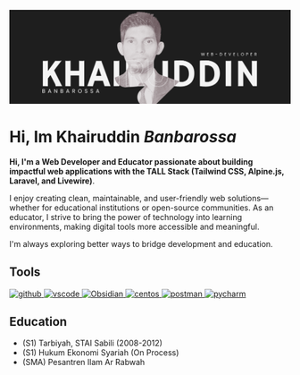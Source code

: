 ![banner](https://github.com/Banbarossa/Banbarossa/blob/main/banner.png?raw=true)

# Hi, Im Khairuddin *Banbarossa* 
**Hi, I'm a Web Developer and Educator passionate about building impactful web applications with the TALL Stack (Tailwind CSS, Alpine.js, Laravel, and Livewire)**.

I enjoy creating clean, maintainable, and user-friendly web solutions—whether for educational institutions or open-source communities. As an educator, I strive to bring the power of technology into learning environments, making digital tools more accessible and meaningful.

I'm always exploring better ways to bridge development and education.


## Tools
<a href="https://github.com" target="_blank"> <img src="https://cdn.jsdelivr.net/gh/devicons/devicon/icons/github/github-original.svg" alt="github" width="40" height="40"/> </a>
<a href="https://code.visualstudio.com/" target="_blank"> <img src="https://cdn.jsdelivr.net/gh/devicons/devicon/icons/vscode/vscode-original.svg" alt="vscode" width="40" height="40"/> </a>
<a href="https://obsidian.md/" target="_blank"> <img src="https://obsidian.md/favicon.ico" alt="Obsidian" width="40" height="40"/> </a>
<a href="https://www.centos.org/" target="_blank"> <img src="https://cdn.jsdelivr.net/gh/devicons/devicon/icons/centos/centos-original.svg" alt="centos" width="40" height="40"/> </a>
<a href="https://postman.com" target="_blank" rel="noreferrer"> <img src="https://www.vectorlogo.zone/logos/getpostman/getpostman-icon.svg" alt="postman" width="40" height="40"/> </a>
<a href="https://postman.com" target="_blank" rel="noreferrer"> <img src="https://cdn.jsdelivr.net/gh/devicons/devicon/icons/pycharm/pycharm-original.svg" alt="pycharm" width="40" height="40"/> </a>



## Education
- (S1) Tarbiyah, STAI Sabili (2008-2012)
- (S1) Hukum Ekonomi Syariah (On Process)
- (SMA) Pesantren Ilam Ar Rabwah



